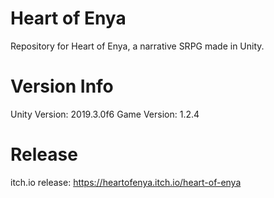 # Heart of Enya
Repository for Heart of Enya, a narrative SRPG made in Unity.

# Version Info
Unity Version: 2019.3.0f6
Game Version: 1.2.4

# Release
itch.io release: https://heartofenya.itch.io/heart-of-enya

